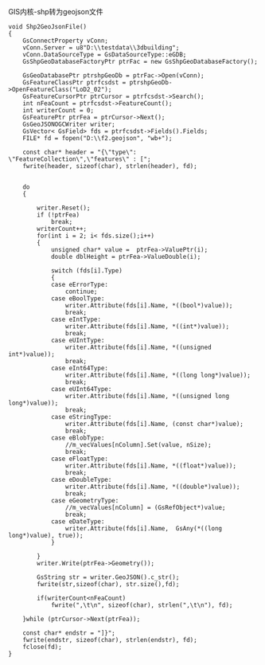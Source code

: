 GIS内核-shp转为geojson文件	

	void Shp2GeoJsonFile()
	{
		GsConnectProperty vConn;
		vConn.Server = u8"D:\\testdata\\3dbuilding";
		vConn.DataSourceType = GsDataSourceType::eGDB;
		GsShpGeoDatabaseFactoryPtr ptrFac = new GsShpGeoDatabaseFactory();
		
		GsGeoDatabasePtr ptrshpGeoDb = ptrFac->Open(vConn);
		GsFeatureClassPtr ptrfcsdst = ptrshpGeoDb->OpenFeatureClass("LoD2_02");
		GsFeatureCursorPtr ptrCursor = ptrfcsdst->Search();
		int nFeaCount = ptrfcsdst->FeatureCount();
		int writerCount = 0;
		GsFeaturePtr ptrFea = ptrCursor->Next();
		GsGeoJSONOGCWriter writer;
		GsVector< GsField> fds = ptrfcsdst->Fields().Fields;
		FILE* fd = fopen("D:\\f2.geojson", "wb+");
	
		const char* header = "{\"type\": \"FeatureCollection\",\"features\" : [";
		fwrite(header, sizeof(char), strlen(header), fd);
	
	
		do
		{	
	
			writer.Reset();
			if (!ptrFea)
				break;
			writerCount++;
			for(int i = 2; i< fds.size();i++)
			{
				unsigned char* value =  ptrFea->ValuePtr(i);
				double dblHeight = ptrFea->ValueDouble(i);
				
				switch (fds[i].Type)
				{
				case eErrorType:
					continue;
				case eBoolType:
					writer.Attribute(fds[i].Name, *((bool*)value));
					break;
				case eIntType:
					writer.Attribute(fds[i].Name, *((int*)value));
					break;
				case eUIntType:
					writer.Attribute(fds[i].Name, *((unsigned int*)value));
					break;
				case eInt64Type:
					writer.Attribute(fds[i].Name, *((long long*)value));
					break;
				case eUInt64Type:
					writer.Attribute(fds[i].Name, *((unsigned long long*)value));
					break;
				case eStringType:
					writer.Attribute(fds[i].Name, (const char*)value);
					break;
				case eBlobType:
					//m_vecValues[nColumn].Set(value, nSize);
					break;
				case eFloatType:
					writer.Attribute(fds[i].Name, *((float*)value));
					break;
				case eDoubleType:
					writer.Attribute(fds[i].Name, *((double*)value));
					break;
				case eGeometryType:
					//m_vecValues[nColumn] = (GsRefObject*)value;
					break;
				case eDateType:
					writer.Attribute(fds[i].Name,  GsAny(*((long long*)value), true));
				}
				
			}
			writer.Write(ptrFea->Geometry());
	
			GsString str = writer.GeoJSON().c_str();
			fwrite(str,sizeof(char), str.size(),fd);
	
			if(writerCount<nFeaCount)
				fwrite(",\t\n", sizeof(char), strlen(",\t\n"), fd);
	
		}while (ptrCursor->Next(ptrFea));
	
		const char* endstr = "]}";
		fwrite(endstr, sizeof(char), strlen(endstr), fd);
		fclose(fd);
	}